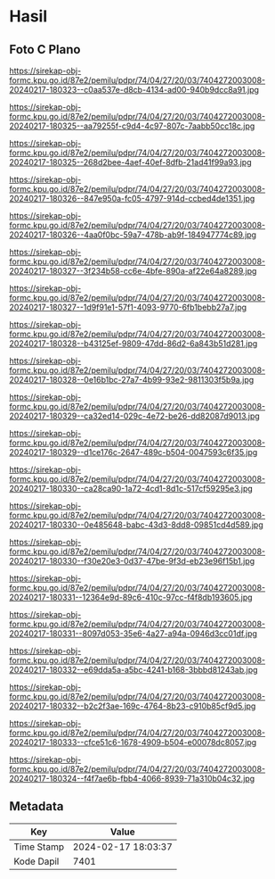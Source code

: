 # Hasil

## Foto C Plano

https://sirekap-obj-formc.kpu.go.id/87e2/pemilu/pdpr/74/04/27/20/03/7404272003008-20240217-180323--c0aa537e-d8cb-4134-ad00-940b9dcc8a91.jpg

https://sirekap-obj-formc.kpu.go.id/87e2/pemilu/pdpr/74/04/27/20/03/7404272003008-20240217-180325--aa79255f-c9d4-4c97-807c-7aabb50cc18c.jpg

https://sirekap-obj-formc.kpu.go.id/87e2/pemilu/pdpr/74/04/27/20/03/7404272003008-20240217-180325--268d2bee-4aef-40ef-8dfb-21ad41f99a93.jpg

https://sirekap-obj-formc.kpu.go.id/87e2/pemilu/pdpr/74/04/27/20/03/7404272003008-20240217-180326--847e950a-fc05-4797-914d-ccbed4de1351.jpg

https://sirekap-obj-formc.kpu.go.id/87e2/pemilu/pdpr/74/04/27/20/03/7404272003008-20240217-180326--4aa0f0bc-59a7-478b-ab9f-184947774c89.jpg

https://sirekap-obj-formc.kpu.go.id/87e2/pemilu/pdpr/74/04/27/20/03/7404272003008-20240217-180327--3f234b58-cc6e-4bfe-890a-af22e64a8289.jpg

https://sirekap-obj-formc.kpu.go.id/87e2/pemilu/pdpr/74/04/27/20/03/7404272003008-20240217-180327--1d9f91e1-57f1-4093-9770-6fb1bebb27a7.jpg

https://sirekap-obj-formc.kpu.go.id/87e2/pemilu/pdpr/74/04/27/20/03/7404272003008-20240217-180328--b43125ef-9809-47dd-86d2-6a843b51d281.jpg

https://sirekap-obj-formc.kpu.go.id/87e2/pemilu/pdpr/74/04/27/20/03/7404272003008-20240217-180328--0e16b1bc-27a7-4b99-93e2-9811303f5b9a.jpg

https://sirekap-obj-formc.kpu.go.id/87e2/pemilu/pdpr/74/04/27/20/03/7404272003008-20240217-180329--ca32ed14-029c-4e72-be26-dd82087d9013.jpg

https://sirekap-obj-formc.kpu.go.id/87e2/pemilu/pdpr/74/04/27/20/03/7404272003008-20240217-180329--d1ce176c-2647-489c-b504-0047593c6f35.jpg

https://sirekap-obj-formc.kpu.go.id/87e2/pemilu/pdpr/74/04/27/20/03/7404272003008-20240217-180330--ca28ca90-1a72-4cd1-8d1c-517cf59295e3.jpg

https://sirekap-obj-formc.kpu.go.id/87e2/pemilu/pdpr/74/04/27/20/03/7404272003008-20240217-180330--0e485648-babc-43d3-8dd8-09851cd4d589.jpg

https://sirekap-obj-formc.kpu.go.id/87e2/pemilu/pdpr/74/04/27/20/03/7404272003008-20240217-180330--f30e20e3-0d37-47be-9f3d-eb23e96f15b1.jpg

https://sirekap-obj-formc.kpu.go.id/87e2/pemilu/pdpr/74/04/27/20/03/7404272003008-20240217-180331--12364e9d-89c6-410c-97cc-f4f8db193605.jpg

https://sirekap-obj-formc.kpu.go.id/87e2/pemilu/pdpr/74/04/27/20/03/7404272003008-20240217-180331--8097d053-35e6-4a27-a94a-0946d3cc01df.jpg

https://sirekap-obj-formc.kpu.go.id/87e2/pemilu/pdpr/74/04/27/20/03/7404272003008-20240217-180332--e69dda5a-a5bc-4241-b168-3bbbd81243ab.jpg

https://sirekap-obj-formc.kpu.go.id/87e2/pemilu/pdpr/74/04/27/20/03/7404272003008-20240217-180332--b2c2f3ae-169c-4764-8b23-c910b85cf9d5.jpg

https://sirekap-obj-formc.kpu.go.id/87e2/pemilu/pdpr/74/04/27/20/03/7404272003008-20240217-180333--cfce51c6-1678-4909-b504-e00078dc8057.jpg

https://sirekap-obj-formc.kpu.go.id/87e2/pemilu/pdpr/74/04/27/20/03/7404272003008-20240217-180324--f4f7ae6b-fbb4-4066-8939-71a310b04c32.jpg


## Metadata

| Key        | Value               |
| ---------- | ------------------- |
| Time Stamp | 2024-02-17 18:03:37 |
| Kode Dapil | 7401                |



